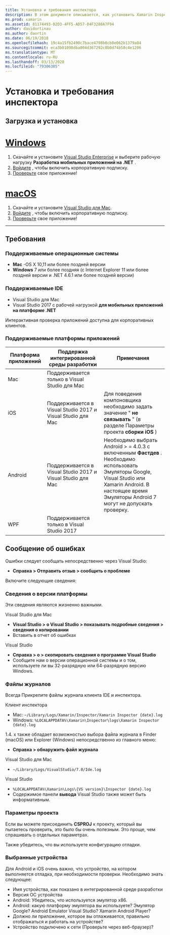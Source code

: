 ```yaml
---
title: Установка и требования инспектора
description: В этом документе описывается, как установить Xamarin Inspector и обсуждаются поддерживаемые платформы операционной системы, IDE и приложений.
ms.prod: xamarin
ms.assetid: 81174493-02D3-4FF5-AD57-04F3288A7F94
author: davidortinau
ms.author: daortin
ms.date: 06/19/2018
ms.openlocfilehash: 19c4a15fb2490c7bace4798b0cb8e062b1379a04
ms.sourcegitcommit: eca3b01098dba004d367292c8b0d74b58c4e1206
ms.translationtype: MT
ms.contentlocale: ru-RU
ms.lasthandoff: 03/13/2020
ms.locfileid: "79306305"
---
```

# <a name="inspector-installation-and-requirements"></a>Установка и требования инспектора

## <a name="download-and-installation"></a>Загрузка и установка

# <a name="windows"></a>[Windows](#tab/windows)

1. Скачайте и установите [Visual Studio Enterprise](https://visualstudio.microsoft.com/vs/) и выберите рабочую нагрузку **Разработка мобильных приложений на .NET** .
1. [Войдите](https://docs.microsoft.com/visualstudio/ide/signing-in-to-visual-studio) , чтобы включить корпоративную подписку.
1. [Проверьте](~/tools/inspector/inspect.md) свое приложение!

# <a name="macos"></a>[macOS](#tab/macos)

1. Скачайте и установите [Visual Studio для Mac](https://visualstudio.microsoft.com/vs/mac/).
1. [Войдите](https://docs.microsoft.com/visualstudio/mac/activation) , чтобы включить корпоративную подписку.
1. [Проверьте](~/tools/inspector/inspect.md) свое приложение!

-----

## <a name="requirements"></a>Требования

### <a name="supported-operating-systems"></a>Поддерживаемые операционные системы

- **Mac** -OS X 10,11 или более поздней версии
- **Windows** 7 или более поздняя (с Internet Explorer 11 или более поздней версии и .NET 4.6.1 или более поздней версии)

### <a name="supported-ides"></a>Поддерживаемые IDE

- Visual Studio для Mac
- Visual Studio 2017 с рабочей нагрузкой **для мобильных приложений на платформе .NET**

Интерактивная проверка приложений доступна для корпоративных клиентов.

<a name="supported-platforms" />

### <a name="supported-app-platforms"></a>Поддерживаемые платформы приложений

|Платформа приложений|Поддержка интегрированной среды разработки|Примечания|
|--- |--- |--- |
|Mac|Поддерживается только в Visual Studio для Mac|
|iOS|Поддерживается в Visual Studio 2017 и Visual Studio для Mac| Для поведения компоновщика необходимо задать значение " **не связывать** " (в разделе Параметры проекта **сборки iOS** ) |
|Android|Поддерживается в Visual Studio 2017 и Visual Studio для Mac|Необходимо выбрать Android > = 4.0.3 с включенным **Фастдев** .<br />Необходимо использовать Эмуляторы Google, Visual Studio или Xamarin Android. В настоящее время Эмуляторы Android 7 могут не допускать проверку.|
|WPF|Поддерживается только в Visual Studio 2017|

<a name="reporting-bugs" />

## <a name="reporting-bugs"></a>Сообщение об ошибках

Ошибки следует сообщать непосредственно через Visual Studio:

- **Справка > Отправить отзыв > сообщить о проблеме**

Включите следующие сведения:

### <a name="platform-version-information"></a>Сведения о версии платформы

Эти сведения являются жизненно важными.

Visual Studio для Mac

- **Visual Studio > о Visual Studio > показывать подробные сведения > сведения о копировании**
- Вставить в отчет об ошибках

Visual Studio

- **Справка > о > скопировать сведения о программе Visual Studio**
- Сообщите нам о версии операционной системы и о том, используете ли вы 32-разрядную или 64-разрядную версию Windows.

### <a name="log-files"></a>Файлы журналов

Всегда Прикрепите файлы журнала клиента IDE и инспектора.

Клиент инспектора

- Mac: `~/Library/Logs/Xamarin/Inspector/Xamarin Inspector {date}.log`
- Windows: `%LOCALAPPDATA%\Xamarin\Inspector\logs\Xamarin Inspector {date}.log`

1.4. x также обладает возможностью выбора файла журнала в Finder (macOS) или Explorer (Windows) непосредственно из главного меню:

- **Справка > обнаружить файл журнала**

Visual Studio для Mac

- `~/Library/Logs/VisualStudio/7.0/Ide.log`

Visual Studio

- `%LOCALAPPDATA%\Xamarin\Logs\{VS version}\Inspector {date}.log`
- Содержимое панели **вывода** Visual Studio также может быть информативным.

### <a name="project-settings"></a>Параметры проекта

Если вы можете присоединить **CSPROJ** к проекту, который вы пытаетесь проверить, это было бы очень полезным. Это проще, чем спрашивать о отдельных параметрах.

Также убедитесь, что вы используете конфигурацию отладки.

### <a name="selected-devices"></a>Выбранные устройства

Для Android и iOS очень важно, что устройство, на котором выполняется отладка, при необходимости проверки. Необходимо знать следующее:

- Имя устройства, как показано в интегрированной среде разработки
- Версия ОС устройства
- Android: Убедитесь, что используется эмулятор x86.
- Android: какую платформу эмулятора вы используете? Эмулятор Google? Android Emulator Visual Studio? Xamarin Android Player?
- Должно ли приложение, которое вы отлаживается, правильно отображаться и работать на устройстве?
- Устройство подключено к сети (Проверьте через веб-браузер)?

[client-bugs]: https://github.com/Microsoft/workbooks/issues/new

